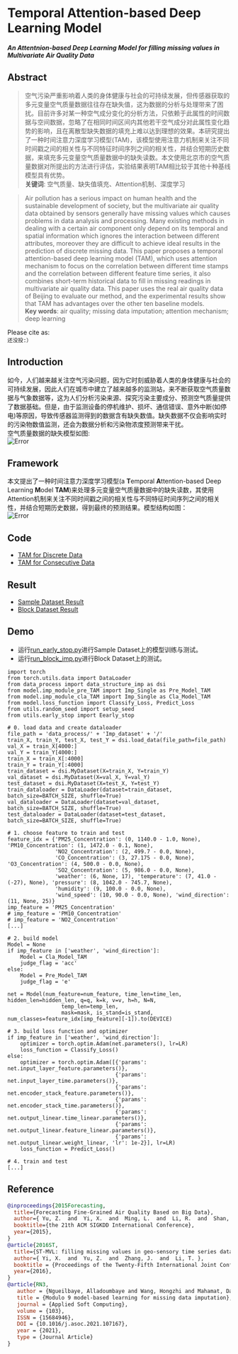 # Temporal Attention-based Deep Learning Model

***An Attentnion-based Deep Learning Model for filling missing values in Multivariate Air Quality Data***

## Abstract
>空气污染严重影响着人类的身体健康与社会的可持续发展，但传感器获取的多元变量空气质量数据往往存在缺失值，这为数据的分析与处理带来了困扰。目前许多对某一种空气成分变化的分析方法，只依赖于此属性的时间数据与空间数据，忽略了在相同时间区间内其他若干空气成分对此属性变化趋势的影响，且在离散型缺失数据的填充上难以达到理想的效果。本研究提出了一种时间注意力深度学习模型(TAM)，该模型使用注意力机制来关注不同时间戳之间的相关性与不同特征时间序列之间的相关性，并结合短期历史数据，来填充多元变量空气质量数据中的缺失读数。本文使用北京市的空气质量数据对所提出的方法进行评估，实验结果表明TAM相比较于其他十种基线模型具有优势。\
>**关键词**: 空气质量、缺失值填充、Attention机制、深度学习

>Air pollution has a serious impact on human health and the sustainable development of society, but the multivariate air quality data obtained by sensors generally have missing values which causes problems in data analysis and processing. Many existing methods in dealing with a certain air component only depend on its temporal and spatial information which ignores the interaction between different attributes, moreover they are difficult to achieve ideal results in the prediction of discrete missing data. This paper proposes a temporal attention-based deep learning model (TAM), which uses attention mechanism to focus on the correlation between different time stamps and the correlation between different feature time series, it also combines short-term historical data to fill in missing readings in multivariate air quality data. This paper uses the real air quality data of Beijing to evaluate our method, and the experimental results show that TAM has advantages over the other ten baseline models. \
**Key words**: air quality; missing data imputation; attention mechanism; deep learning


Please cite as:  
`还没投:）`  

## Introduction
如今，人们越来越关注空气污染问题，因为它时刻威胁着人类的身体健康与社会的可持续发展，因此人们在城市中建立了越来越多的监测站，来不断获取空气质量数据与气象数据等，这为人们分析污染来源、探究污染主要成分、预测空气质量提供了数据基础。但是，由于监测设备的停机维护、损坏、通信错误、意外中断(如停电)等原因，导致传感器监测得到的数据含有缺失数值。缺失数据不仅会影响实时的污染物数值监测，还会为数据分析和污染物浓度预测带来干扰。  
空气质量数据的缺失模型如图:  
![Error](https://raw.githubusercontent.com/SY-Ma/Temporal-Attention-based-Deep-Learning-Model/main/images/%E7%BC%BA%E5%A4%B1%E7%B1%BB%E5%9E%8B%E5%B1%95%E7%A4%BA%E5%9B%BE%202.png)

## Framework
本文提出了一种时间注意力深度学习模型(a **T**emporal **A**ttention-based Deep Learning **M**odel **TAM**)来处理多元变量空气质量数据中的缺失读数，其使用Attention机制来关注不同时间戳之间的相关性与不同特征时间序列之间的相关性，并结合短期历史数据，得到最终的预测结果。模型结构如图：  
![Error](https://github.com/SY-Ma/Temporal-Attention-based-Deep-Learning-Model/blob/31ad7417d3c549ddc6f0530d037068989a76706d/images/%E6%A8%A1%E5%9E%8B%E6%9E%B6%E6%9E%84%E5%9B%BE%20%E5%BD%A9%E8%89%B2.png)

## Code
- [TAM for Discrete Data](https://gitee.com/SY-M/temporal-attention-based-deep-learning-model/blob/master/Air%20quality%20Missing%20Data%20Imputation/model/imp_module_cla_TAM.py)
- [TAM for Consecutive Data](https://gitee.com/SY-M/temporal-attention-based-deep-learning-model/blob/master/Air%20quality%20Missing%20Data%20Imputation/model/imp_module_pre_TAM.py)  

## Result
- [Sample Dataset Result](result/Block%20Dataset%20Result.xlsx)
- [Block Dataset Result](result/Block%20Dataset%20Result.xlsx)

## Demo
- 运行[run_early_stop.py](https://gitee.com/SY-M/temporal-attention-based-deep-learning-model/blob/master/Air%20quality%20Missing%20Data%20Imputation/run_early_stop.py)进行Sample Dataset上的模型训练与测试。
- 运行[run_block_imp.py](https://gitee.com/SY-M/temporal-attention-based-deep-learning-model/blob/master/Air%20quality%20Missing%20Data%20Imputation/run_block_imp.py)进行Block Dataset上的测试。

```
import torch
from torch.utils.data import DataLoader
from data_process import data_structure_imp as dsi
from model.imp_module_pre_TAM import Imp_Single as Pre_Model_TAM
from model.imp_module_cla_TAM import Imp_Single as Cla_Model_TAM
from model.loss_function import Classify_Loss, Predict_Loss
from utils.random_seed import setup_seed
from utils.early_stop import Eearly_stop

# 0. load data and create dataloader
file_path = 'data_process/' + 'Imp_dataset' + '/'
train_X, train_Y, test_X, test_Y = dsi.load_data(file_path=file_path)
val_X = train_X[4000:]  
val_Y = train_Y[4000:]
train_X = train_X[:4000]
train_Y = train_Y[:4000]
train_dataset = dsi.MyDataset(X=train_X, Y=train_Y)
val_dataset = dsi.MyDataset(X=val_X, Y=val_Y)
test_dataset = dsi.MyDataset(X=test_X, Y=test_Y)
train_dataloader = DataLoader(dataset=train_dataset, batch_size=BATCH_SIZE, shuffle=True)
val_dataloader = DataLoader(dataset=val_dataset, batch_size=BATCH_SIZE, shuffle=True)
test_dataloader = DataLoader(dataset=test_dataset, batch_size=BATCH_SIZE, shuffle=True)

# 1. choose feature to train and test
feature_idx = {'PM25_Concentration': (0, 1140.0 - 1.0, None), 'PM10_Concentration': (1, 1472.0 - 0.1, None),
               'NO2_Concentration': (2, 499.7 - 0.0, None),
               'CO_Concentration': (3, 27.175 - 0.0, None), 'O3_Concentration': (4, 500.0 - 0.0, None),
               'SO2_Concentration': (5, 986.0 - 0.0, None),
               'weather': (6, None, 17), 'temperature': (7, 41.0 - (-27), None), 'pressure': (8, 1042.0 - 745.7, None),
               'humidity': (9, 100.0 - 0.0, None),
               'wind_speed': (10, 90.0 - 0.0, None), 'wind_direction': (11, None, 25)}
imp_feature = 'PM25_Concentration'
# imp_feature = 'PM10_Concentration'
# imp_feature = 'NO2_Concentration'
[...]

# 2. build model
Model = None
if imp_feature in ['weather', 'wind_direction']:
    Model = Cla_Model_TAM
    judge_flag = 'acc'
else:
    Model = Pre_Model_TAM
    judge_flag = 'e'

net = Model(num_feature=num_feature, time_len=time_len, hidden_len=hidden_len, q=q, k=k, v=v, h=h, N=N,
                 temp_len=temp_len,
                 mask=mask, is_stand=is_stand, num_classes=feature_idx[imp_feature][-1]).to(DEVICE)

# 3. build loss function and optimizer
if imp_feature in ['weather', 'wind_direction']:
    optimizer = torch.optim.Adam(net.parameters(), lr=LR)
    loss_function = Classify_Loss()
else:
    optimizer = torch.optim.Adam([{'params': net.input_layer_feature.parameters()},
                                  {'params': net.input_layer_time.parameters()},
                                  {'params': net.encoder_stack_feature.parameters()},
                                  {'params': net.encoder_stack_time.parameters()},
                                  {'params': net.output_linear.time_linear.parameters()},
                                  {'params': net.output_linear.feature_linear.parameters()},
                                  {'params': net.output_linear.weight_linear, 'lr': 1e-2}], lr=LR)
    loss_function = Predict_Loss()

# 4. train and test
[...]

```

## Reference
```bibtex
@inproceedings{2015Forecasting,
  title={Forecasting Fine-Grained Air Quality Based on Big Data},
  author={ Yu, Z.  and  Yi, X.  and  Ming, L.  and  Li, R.  and  Shan, Z. },
  booktitle={the 21th ACM SIGKDD International Conference},
  year={2015},
}
@article{2016ST,
  title={ST-MVL: filling missing values in geo-sensory time series data},
  author={ Yi, X.  and  Yu, Z.  and  Zhang, J.  and  Li, T. },
  booktitle = {Proceedings of the Twenty-Fifth International Joint Conference on Artificial Intelligence},
  year={2016},
}
@article{RN3,
   author = {Ngueilbaye, Alladoumbaye and Wang, Hongzhi and Mahamat, Daouda Ahmat and Junaidu, Sahalu B.},
   title = {Modulo 9 model-based learning for missing data imputation},
   journal = {Applied Soft Computing},
   volume = {103},
   ISSN = {15684946},
   DOI = {10.1016/j.asoc.2021.107167},
   year = {2021},
   type = {Journal Article}
}
```
